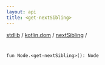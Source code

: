 ```yaml
---
layout: api
title: <get-nextSibling>
---
```

[stdlib](../../index.md) / [kotlin.dom](../index.md) / [nextSibling](index.md) / [<get-nextSibling>](_get-nextSibling_.md)

# <get-nextSibling>

```
fun Node.<get-nextSibling>(): Node
```
